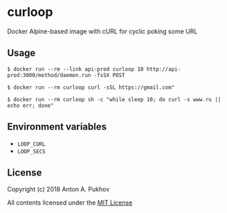 # curloop
Docker Alpine-based image with cURL for cyclic poking some URL

## Usage

```console
$ docker run --rm --link api-prod curloop 10 http://api-prod:3000/method/daemon.run -fsSX POST

$ docker run --rm curloop curl -sSL https://gmail.com"

$ docker run --rm curloop sh -c "while sleep 10; do curl -s www.ru || echo err; done"
```

## Environment variables

* `LOOP_CURL` 
* `LOOP_SECS`

## License

Copyright (c) 2018 Anton A. Pukhov

All contents licensed under the [MIT License](LICENSE)
